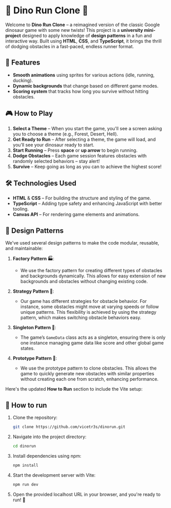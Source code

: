 # 🦖 Dino Run Clone 🦖

Welcome to **Dino Run Clone** – a reimagined version of the classic Google dinosaur game with some new twists! This project is a **university mini-project** designed to apply knowledge of **design patterns** in a fun and interactive way. Built using **HTML**, **CSS**, and **TypeScript**, it brings the thrill of dodging obstacles in a fast-paced, endless runner format.

## 🚀 Features

- **Smooth animations** using sprites for various actions (idle, running, ducking).
- **Dynamic backgrounds** that change based on different game modes.
- **Scoring system** that tracks how long you survive without hitting obstacles.
  
## 🎮 How to Play

1. **Select a Theme** – When you start the game, you'll see a screen asking you to choose a theme (e.g., Forest, Desert, Hell).
2. **Get Ready to Run** – After selecting a theme, the game will load, and you’ll see your dinosaur ready to start.
3. **Start Running** – Press **space** or **up arrow** to begin running.
4. **Dodge Obstacles** – Each game session features obstacles with randomly selected behaviors – stay alert!
5. **Survive** – Keep going as long as you can to achieve the highest score!

## 🛠️ Technologies Used

- **HTML** & **CSS** – For building the structure and styling of the game.
- **TypeScript** – Adding type safety and enhancing JavaScript with better tooling.
- **Canvas API** – For rendering game elements and animations.

## 🧩 Design Patterns

We've used several design patterns to make the code modular, reusable, and maintainable:

1. **Factory Pattern 🏭**:
   - We use the factory pattern for creating different types of obstacles and backgrounds dynamically. This allows for easy extension of new backgrounds and obstacles without changing existing code.

2. **Strategy Pattern 🧠**:
   - Our game has different strategies for obstacle behavior. For instance, some obstacles might move at varying speeds or follow unique patterns. This flexibility is achieved by using the strategy pattern, which makes switching obstacle behaviors easy.

3. **Singleton Pattern 🧩**:
   - The game’s `GameData` class acts as a singleton, ensuring there is only one instance managing game data like score and other global game states.

4. **Prototype Pattern 🧬**:
   - We use the prototype pattern to clone obstacles. This allows the game to quickly generate new obstacles with similar properties without creating each one from scratch, enhancing performance.

Here's the updated **How to Run** section to include the Vite setup:

## 🏃 How to run

1. Clone the repository:
   ```bash
   git clone https://github.com/vicetr3s/dinorun.git
   ```
2. Navigate into the project directory:
   ```bash
   cd dinorun
   ```
3. Install dependencies using npm:
   ```bash
   npm install
   ```
4. Start the development server with Vite:
   ```bash
   npm run dev
   ```
5. Open the provided localhost URL in your browser, and you're ready to run! 🎉
